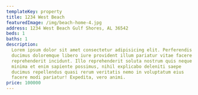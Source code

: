 ```yaml
---
templateKey: property
title: 1234 West Beach
featuredImage: /img/beach-home-4.jpg
address: 1234 West Beach Gulf Shores, AL 36542
beds: 1
baths: 1
description:
  Lorem ipsum dolor sit amet consectetur adipisicing elit. Perferendis
  ducimus doloremque libero iure provident illum pariatur vitae facere
  reprehenderit incidunt. Illo reprehenderit soluta nostrum quis neque
  minima et enim sapiente possimus, nihil explicabo deleniti saepe
  ducimus repellendus quasi rerum veritatis nemo in voluptatum eius
  facere modi pariatur! Expedita, vero animi.
price: 100000
---
```

